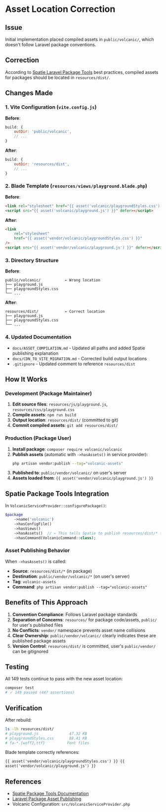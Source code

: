 # Asset Location Correction

## Issue

Initial implementation placed compiled assets in `public/volcanic/`, which doesn't follow Laravel package conventions.

## Correction

According to [Spatie Laravel Package Tools](https://github.com/spatie/laravel-package-tools) best practices, compiled assets for packages should be located in `resources/dist/`.

## Changes Made

### 1. Vite Configuration (`vite.config.js`)

**Before**:

```javascript
build: {
    outDir: 'public/volcanic',
    // ...
}
```

**After**:

```javascript
build: {
    outDir: 'resources/dist',
    // ...
}
```

### 2. Blade Template (`resources/views/playground.blade.php`)

**Before**:

```html
<link rel="stylesheet" href="{{ asset('volcanic/playgroundStyles.css') }}" />
<script src="{{ asset('volcanic/playground.js') }}" defer></script>
```

**After**:

```html
<link
    rel="stylesheet"
    href="{{ asset('vendor/volcanic/playgroundStyles.css') }}"
/>
<script src="{{ asset('vendor/volcanic/playground.js') }}" defer></script>
```

### 3. Directory Structure

**Before**:

```
public/volcanic/           ← Wrong location
├── playground.js
├── playgroundStyles.css
└── ...
```

**After**:

```
resources/dist/            ← Correct location
├── playground.js
├── playgroundStyles.css
└── ...
```

### 4. Updated Documentation

-   `docs/ASSET_COMPILATION.md` - Updated all paths and added Spatie publishing explanation
-   `docs/CDN_TO_VITE_MIGRATION.md` - Corrected build output locations
-   `.gitignore` - Updated comment to reference `resources/dist`

## How It Works

### Development (Package Maintainer)

1. **Edit source files**: `resources/js/playground.js`, `resources/css/playground.css`
2. **Compile assets**: `npm run build`
3. **Output location**: `resources/dist/` (committed to git)
4. **Commit compiled assets**: `git add resources/dist/`

### Production (Package User)

1. **Install package**: `composer require volcanic/volcanic`
2. **Publish assets** (automatic with `->hasAssets()` in service provider):
    ```bash
    php artisan vendor:publish --tag="volcanic-assets"
    ```
3. **Published to**: `public/vendor/volcanic/` on user's server
4. **Assets loaded from**: `{{ asset('vendor/volcanic/playground.js') }}`

## Spatie Package Tools Integration

In `VolcanicServiceProvider::configurePackage()`:

```php
$package
    ->name('volcanic')
    ->hasConfigFile()
    ->hasViews()
    ->hasAssets()  // ← This tells Spatie to publish resources/dist/* to public/vendor/volcanic/
    ->hasCommand(VolcanicCommand::class);
```

### Asset Publishing Behavior

When `->hasAssets()` is called:

-   **Source**: `resources/dist/*` (in package)
-   **Destination**: `public/vendor/volcanic/*` (on user's server)
-   **Tag**: `volcanic-assets`
-   **Command**: `php artisan vendor:publish --tag="volcanic-assets"`

## Benefits of This Approach

1. **Convention Compliance**: Follows Laravel package standards
2. **Separation of Concerns**: `resources/` for package code/assets, `public/` for user's published files
3. **No Conflicts**: `vendor/` namespace prevents asset name collisions
4. **Clear Ownership**: `public/vendor/volcanic/` clearly indicates these are published package assets
5. **Version Control**: `resources/dist/` is committed, user's `public/vendor/` can be gitignored

## Testing

All 149 tests continue to pass with the new asset location:

```bash
composer test
# ✓ 149 passed (447 assertions)
```

## Verification

After rebuild:

```bash
ls -lh resources/dist/
# playground.js              47.32 KB
# playgroundStyles.css       88.41 KB
# fa-*.{woff2,ttf}          Font files
```

Blade template correctly references:

```html
{{ asset('vendor/volcanic/playgroundStyles.css') }} {{
asset('vendor/volcanic/playground.js') }}
```

## References

-   [Spatie Package Tools Documentation](https://github.com/spatie/laravel-package-tools)
-   [Laravel Package Asset Publishing](https://laravel.com/docs/packages#public-assets)
-   Volcanic Configuration: `src/VolcanicServiceProvider.php`
